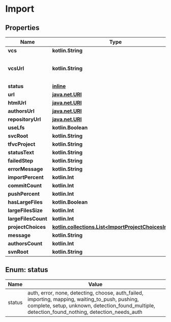 
# Import

## Properties
Name | Type | Description | Notes
------------ | ------------- | ------------- | -------------
**vcs** | **kotlin.String** |  | 
**vcsUrl** | **kotlin.String** | The URL of the originating repository. | 
**status** | [**inline**](#Status) |  | 
**url** | [**java.net.URI**](java.net.URI.md) |  | 
**htmlUrl** | [**java.net.URI**](java.net.URI.md) |  | 
**authorsUrl** | [**java.net.URI**](java.net.URI.md) |  | 
**repositoryUrl** | [**java.net.URI**](java.net.URI.md) |  | 
**useLfs** | **kotlin.Boolean** |  |  [optional]
**svcRoot** | **kotlin.String** |  |  [optional]
**tfvcProject** | **kotlin.String** |  |  [optional]
**statusText** | **kotlin.String** |  |  [optional]
**failedStep** | **kotlin.String** |  |  [optional]
**errorMessage** | **kotlin.String** |  |  [optional]
**importPercent** | **kotlin.Int** |  |  [optional]
**commitCount** | **kotlin.Int** |  |  [optional]
**pushPercent** | **kotlin.Int** |  |  [optional]
**hasLargeFiles** | **kotlin.Boolean** |  |  [optional]
**largeFilesSize** | **kotlin.Int** |  |  [optional]
**largeFilesCount** | **kotlin.Int** |  |  [optional]
**projectChoices** | [**kotlin.collections.List&lt;ImportProjectChoicesInner&gt;**](ImportProjectChoicesInner.md) |  |  [optional]
**message** | **kotlin.String** |  |  [optional]
**authorsCount** | **kotlin.Int** |  |  [optional]
**svnRoot** | **kotlin.String** |  |  [optional]


<a id="Status"></a>
## Enum: status
Name | Value
---- | -----
status | auth, error, none, detecting, choose, auth_failed, importing, mapping, waiting_to_push, pushing, complete, setup, unknown, detection_found_multiple, detection_found_nothing, detection_needs_auth



